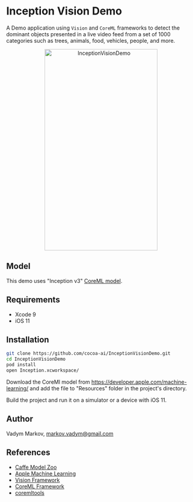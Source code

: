 # Inception Vision Demo

A Demo application using `Vision` and `CoreML` frameworks to detect the
dominant objects presented in a live video feed from a set of 1000 categories
such as trees, animals, food, vehicles, people, and more.

<div align="center">
<img src="https://github.com/cocoa-ai/InceptionVisionDemo/blob/master/Screenshot.png" alt="InceptionVisionDemo" width="300" height="534" />
</div>

## Model

This demo uses "Inception v3" [CoreML model](https://developer.apple.com/machine-learning/).

## Requirements

- Xcode 9
- iOS 11

## Installation

```sh
git clone https://github.com/cocoa-ai/InceptionVisionDemo.git
cd InceptionVisionDemo
pod install
open Inception.xcworkspace/
```

Download the CoreMl model from https://developer.apple.com/machine-learning/
and add the file to "Resources" folder in the project's directory.

Build the project and run it on a simulator or a device with iOS 11.

## Author

Vadym Markov, markov.vadym@gmail.com

## References
- [Caffe Model Zoo](https://github.com/caffe2/caffe2/wiki/Model-Zoo)
- [Apple Machine Learning](https://developer.apple.com/machine-learning/)
- [Vision Framework](https://developer.apple.com/documentation/vision)
- [CoreML Framework](https://developer.apple.com/documentation/coreml)
- [coremltools](https://pypi.python.org/pypi/coremltools)
